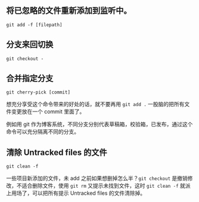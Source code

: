 ## 将已忽略的文件重新添加到监听中。

`git add -f [filepath]`

## 分支来回切换

`git checkout -`

## 合并指定分支

`git cherry-pick [commit]`

想充分享受这个命令带来的好处的话，就不要再用 `git add .` 一股脑的把所有文件变更放在一个 commit 里面了。

例如用 git 作为博客系统，不同分支分别代表草稿箱，校验箱，已发布，通过这个命令可以充分隔离不同的分支。

## 清除 Untracked files 的文件

`git clean -f`

一些项目新添加的文件，未 add 之前如果想删掉怎么半？`git checkout` 是撤销修改，不适合删除文件，使用 `git rm` 又提示未找到文件，这时 `git clean -f` 就派上用场了，可以把所有提示 Untracked files 的文件清除掉。
